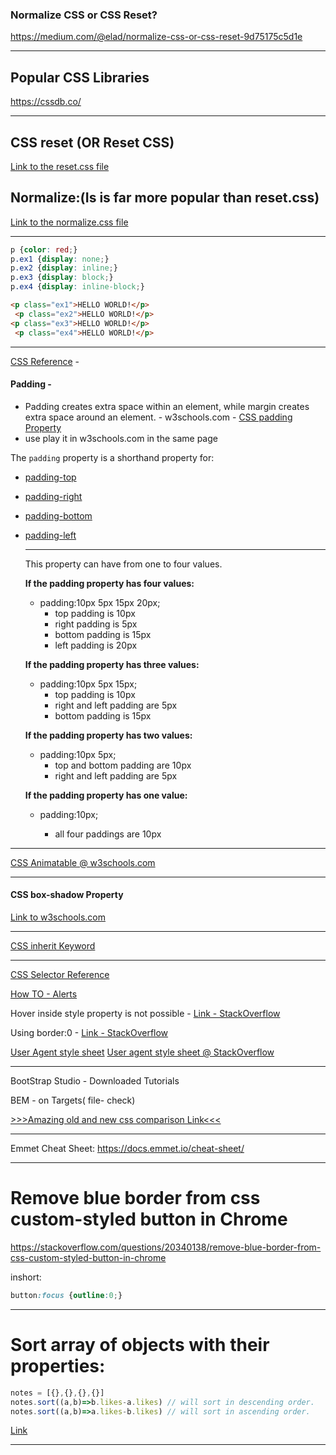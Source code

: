### Normalize CSS or CSS Reset?

https://medium.com/@elad/normalize-css-or-css-reset-9d75175c5d1e

***

## Popular CSS Libraries

https://cssdb.co/

***

## CSS reset (OR Reset CSS)

[Link to the reset.css file](https://meyerweb.com/eric/tools/css/reset/reset.css)

## Normalize:(Is is far more popular than reset.css)

[Link to the normalize.css file](https://necolas.github.io/normalize.css/8.0.1/normalize.css)

***

```css
p {color: red;}
p.ex1 {display: none;}
p.ex2 {display: inline;}
p.ex3 {display: block;}
p.ex4 {display: inline-block;}
```

```html
<p class="ex1">HELLO WORLD!</p>
 <p class="ex2">HELLO WORLD!</p>
<p class="ex3">HELLO WORLD!</p>
 <p class="ex4">HELLO WORLD!</p>
```



***

[CSS Reference](https://www.w3schools.com/cssref/default.asp) -

#### Padding -

* Padding creates extra space within an element, while margin creates extra space around an element. - w3schools.com - [CSS padding Property](https://www.w3schools.com/cssref/pr_padding.asp)
* use play it in w3schools.com in the same page

The `padding` property is a shorthand property for:

-  [padding-top](https://www.w3schools.com/cssref/pr_padding-top.asp)

- [padding-right](https://www.w3schools.com/cssref/pr_padding-right.asp)

- [padding-bottom](https://www.w3schools.com/cssref/pr_padding-bottom.asp)

- [padding-left](https://www.w3schools.com/cssref/pr_padding-left.asp)

  ***

  This property can have from one to four values.

  **If the padding property has four values:**

  - padding:10px 5px 15px 20px;
    - top padding is 10px
    - right padding is 5px
    - bottom padding is 15px
    - left padding is 20px

  **If the padding property has three values:**

  - padding:10px 5px 15px;
    - top padding is 10px
    - right and left padding are 5px
    - bottom padding is 15px

  **If the padding property has two values:**

  - padding:10px 5px;
    - top and bottom padding are 10px
    - right and left padding are 5px

  **If the padding property has one value:**

  - padding:10px;

    - all four paddings are 10px
    

***

[CSS Animatable @ w3schools.com](https://www.w3schools.com/cssref/css_animatable.asp) 

***

#### CSS box-shadow Property

[Link to w3schools.com](https://www.w3schools.com/cssref/css3_pr_box-shadow.asp) 

***

[CSS inherit Keyword](https://www.w3schools.com/cssref/css_inherit.asp) 	

***

[CSS Selector Reference](https://www.w3schools.com/cssref/css_selectors.asp)	

[How TO - Alerts](https://www.w3schools.com/howto/howto_js_alert.asp)	

Hover inside style property is not possible - [Link - StackOverflow](https://stackoverflow.com/questions/1834537/how-to-use-css-hover-inside-html-tag)	

Using border:0 - [Link - StackOverflow](https://stackoverflow.com/questions/2922909/should-i-use-border-none-or-border-0)

[User Agent style sheet](https://www.google.com/search?q=user+agent+stylesheet&rlz=1C1CHBF_enIN868IN868&oq=user+agent+stylesheet&aqs=chrome..69i57.173j0j1&sourceid=chrome&ie=UTF-8)	[User agent style sheet @ StackOverflow](https://stackoverflow.com/questions/12582624/what-is-user-agent-stylesheet)	

***

BootStrap Studio - Downloaded Tutorials

BEM - on Targets( file- check)

[>>>Amazing old and new css comparison Link<<<](https://eev.ee/blog/2020/02/01/old-css-new-css/#now)

***

Emmet Cheat Sheet:  https://docs.emmet.io/cheat-sheet/ 

***

# Remove blue border from css custom-styled button in Chrome

https://stackoverflow.com/questions/20340138/remove-blue-border-from-css-custom-styled-button-in-chrome

inshort:

```css
button:focus {outline:0;}
```

***

# Sort array of objects with their properties:

```js
notes = [{},{},{},{}]
notes.sort((a,b)=>b.likes-a.likes) // will sort in descending order.
notes.sort((a,b)=>a.likes-b.likes) // will sort in ascending order.
```

[Link](http://www.javascriptkit.com/javatutors/arraysort2.shtml)

****




